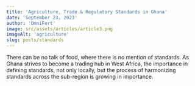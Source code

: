 ```yaml
---
title: 'Agriculture, Trade & Regulatory Standards in Ghana'
date: 'September 23, 2023'
author: 'OmniFert'
image: src/assets/articles/article3.png
imageAlt: 'agriculture'
slug: posts/standards
---
```


There can be no talk of food, where there is no mention of standards. As Ghana strives to become a trading hub in West Africa, the importance in defining standards, not only locally, but the process of harmonizing standards across the sub-region is growing in importance.